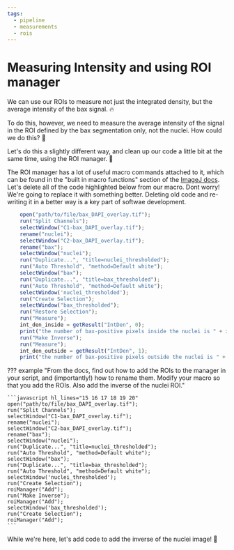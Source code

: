 ```yaml
---
tags:
  - pipeline
  - measurements
  - rois
---
```

# Measuring Intensity and using ROI manager

We can use our ROIs to measure not just the integrated density, but the
average intensity of the bax signal. :fire:

To do this, however, we need to measure the average intensity of the signal in
the ROI defined by the bax segmentation only, not the nuclei. How could we do
this? :thinking:

Let's do this a slightly different way, and clean up our code a little bit at
the same time, using the ROI manager. :rocket:

The ROI manager has a lot of useful macro commands attached to it, which can be
found in the "built in macro functions" section of the
[ImageJ docs](https://imagej.nih.gov/ij/developer/macro/functions.html). Let's
delete all of the code highlighted below from our macro. Dont worry! We're going
to replace it with something better. Deleting old code and re-writing it in a
better way is a key part of softwae development.

```javascript hl_lines="15 16 17 18 19 20 21 22 23"
    open("path/to/file/bax_DAPI_overlay.tif");
    run("Split Channels");
    selectWindow("C1-bax_DAPI_overlay.tif");
    rename("nuclei");
    selectWindow("C2-bax_DAPI_overlay.tif");
    rename("bax");
    selectWindow("nuclei");
    run("Duplicate...", "title=nuclei_thresholded");
    run("Auto Threshold", "method=Default white");
    selectWindow("bax");
    run("Duplicate...", "title=bax_thresholded");
    run("Auto Threshold", "method=Default white");
    selectWindow('nuclei_thresholded');
    run("Create Selection");
    selectWindow("bax_thresholded");
    run("Restore Selection");
    run("Measure");
    int_den_inside = getResult("IntDen", 0);
    print("the number of bax-positive pixels inside the nuclei is " + int_den_inside / 255);
    run("Make Inverse");
    run("Measure");
    int_den_outside = getResult("IntDen", 1);
    print("the number of bax-positive pixels outside the nuclei is " + int_den_outside / 255);
```

??? example "From the docs, find out how to add the ROIs to the manager in your script, and (importantly!) how to rename them. Modify your macro so that you add the ROIs. Also add the inverse of the nuclei ROI."

    ```javascript hl_lines="15 16 17 18 19 20"
    open("path/to/file/bax_DAPI_overlay.tif");
    run("Split Channels");
    selectWindow("C1-bax_DAPI_overlay.tif");
    rename("nuclei");
    selectWindow("C2-bax_DAPI_overlay.tif");
    rename("bax");
    selectWindow("nuclei");
    run("Duplicate...", "title=nuclei_thresholded");
    run("Auto Threshold", "method=Default white");
    selectWindow("bax");
    run("Duplicate...", "title=bax_thresholded");
    run("Auto Threshold", "method=Default white");
    selectWindow('nuclei_thresholded');
    run("Create Selection");
    roiManager("Add");
    run("Make Inverse");
    roiManager("Add");
    selectWindow('bax_thresholded');
    run("Create Selection");
    roiManager("Add");
    ```

While we're here, let's add code to add the inverse of the nuclei image! :rocket:
